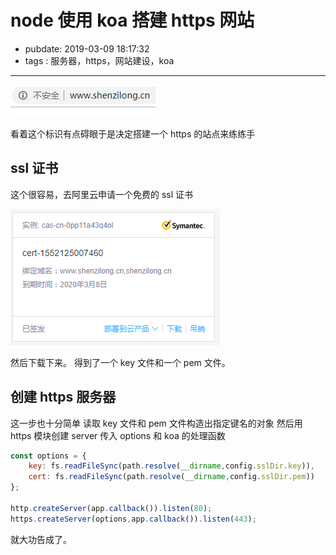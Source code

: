 # node 使用 koa 搭建 https 网站

- pubdate: 2019-03-09 18:17:32
- tags : 服务器，https，网站建设，koa

---

![扎心](./img/https与koa不安全.png)

看着这个标识有点碍眼于是决定搭建一个 https 的站点来练练手

## ssl 证书

这个很容易，去阿里云申请一个免费的 ssl 证书

![ssl 证书](./img/ssl证书.png)

然后下载下来。
得到了一个 key 文件和一个 pem 文件。

## 创建 https 服务器

这一步也十分简单
读取 key 文件和 pem 文件构造出指定键名的对象
然后用 https 模块创建 server 传入 options 和 koa 的处理函数

```javascript
const options = {
    key: fs.readFileSync(path.resolve(__dirname,config.sslDir.key)),
    cert: fs.readFileSync(path.resolve(__dirname,config.sslDir.pem))
};

http.createServer(app.callback()).listen(80);
https.createServer(options,app.callback()).listen(443);
```

就大功告成了。
